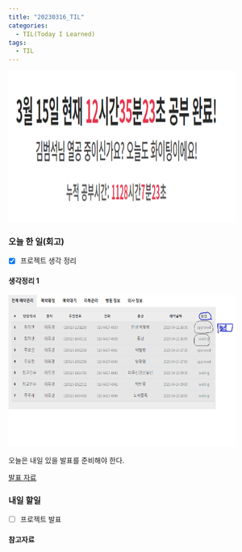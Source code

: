 ```yaml
---
title: "20230316_TIL"
categories:
  - TIL(Today I Learned)
tags:
  - TIL
---
```


<img src="/assets/images/20230315/스크린샷 2023-03-15 210423.png" width="450px" height="300px" title="project" alt="project">


### 오늘 한 일(회고)
- [x] 프로젝트 생각 정리 


#### 생각정리 1 
<img src="/assets/images/20230314/project1.png" width="450px" height="300px" title="project" alt="project">

오늘은 내일 있을 발표를 준비해야 한다. 

[발표 자료](https://www.notion.so/5335b1401fce4051ab08aeb6936b9afa?pvs=4)





### 내일 할일
- [ ] 프로젝트 발표

#### 참고자료


